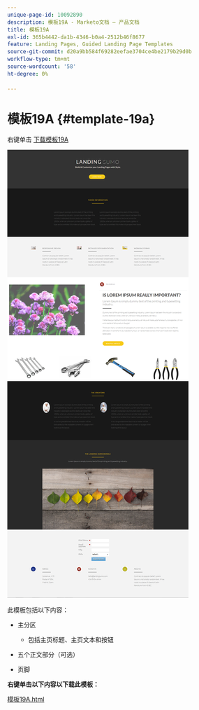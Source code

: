 ```yaml
---
unique-page-id: 10092890
description: 模板19A - Marketo文档 — 产品文档
title: 模板19A
exl-id: 365b4442-da1b-4346-b0a4-2512b46f8677
feature: Landing Pages, Guided Landing Page Templates
source-git-commit: d20a9bb584f69282eefae3704ce4be2179b29d0b
workflow-type: tm+mt
source-wordcount: '58'
ht-degree: 0%

---
```


# 模板19A {#template-19a}

右键单击 [下载模板19A](https://experienceleague.adobe.com/landing/marketo/lp-templates/template-19a.html)

![](assets/image2015-9-16-16-3a46-3a31.png)

此模板包括以下内容：

* 主分区

   * 包括主页标题、主页文本和按钮

* 五个正文部分（可选）
* 页脚

**右键单击以下内容以下载此模板：**

[模板19A.html](https://experienceleague.adobe.com/landing/marketo/lp-templates/template-19a.html)
